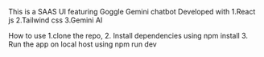 This is a SAAS UI featuring Goggle Gemini chatbot
Developed with
1.React js
2.Tailwind css
3.Gemini AI

How to use
1.clone the repo,
2. Install dependencies using npm install
3.
Run the app on local host using npm run dev
